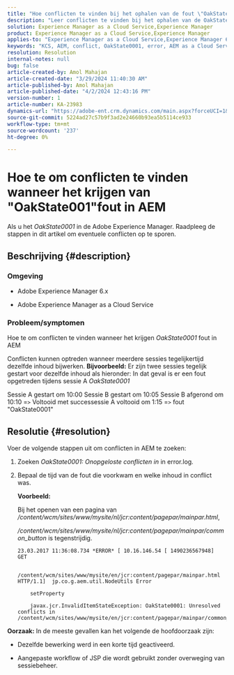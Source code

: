 ```yaml
---
title: "Hoe conflicten te vinden bij het ophalen van de fout \"OakState0001\" in AEM"
description: "Leer conflicten te vinden bij het ophalen van de OakState001-fout in Adobe Experience Manager."
solution: Experience Manager as a Cloud Service,Experience Manager
product: Experience Manager as a Cloud Service,Experience Manager
applies-to: "Experience Manager as a Cloud Service,Experience Manager 6.5"
keywords: "KCS, AEM, conflict, OakState0001, error, AEM as a Cloud Service"
resolution: Resolution
internal-notes: null
bug: false
article-created-by: Amol Mahajan
article-created-date: "3/29/2024 11:40:30 AM"
article-published-by: Amol Mahajan
article-published-date: "4/2/2024 12:43:16 PM"
version-number: 1
article-number: KA-23983
dynamics-url: "https://adobe-ent.crm.dynamics.com/main.aspx?forceUCI=1&pagetype=entityrecord&etn=knowledgearticle&id=081f9921-c1ed-ee11-a203-6045bd045872"
source-git-commit: 5224ad27c57b9f3ad2e24660b93ea5b5114ce933
workflow-type: tm+mt
source-wordcount: '237'
ht-degree: 0%

---
```


# Hoe te om conflicten te vinden wanneer het krijgen van &quot;OakState001&quot;fout in AEM


Als u het *OakState0001* in de Adobe Experience Manager. Raadpleeg de stappen in dit artikel om eventuele conflicten op te sporen.

## Beschrijving {#description}


### <b>Omgeving</b>

- Adobe Experience Manager 6.x


- Adobe Experience Manager as a Cloud Service




### <b>Probleem/symptomen</b>

Hoe te om conflicten te vinden wanneer het krijgen *OakState0001* fout in AEM

Conflicten kunnen optreden wanneer meerdere sessies tegelijkertijd dezelfde inhoud bijwerken.
<b>Bijvoorbeeld:</b>
Er zijn twee sessies tegelijk gestart voor dezelfde inhoud als hieronder: In dat geval is er een fout opgetreden tijdens sessie A *OakState0001*

Sessie A gestart om 10:00 Sessie B gestart om 10:05 Sessie B afgerond om 10:10 =`>`  Voltooid met successessie A voltooid om 1:15 =`>`  fout &quot;OakState0001&quot;


## Resolutie {#resolution}


Voer de volgende stappen uit om conflicten in AEM te zoeken:

1. Zoeken *OakState0001: Onopgeloste conflicten in* in error.log.


2. Bepaal de tijd van de fout die voorkwam en welke inhoud in conflict was.

   <b>Voorbeeld:</b>



   Bij het openen van een pagina van */content/wcm/sites/www/mysite/nl/jcr:content/pagepar/mainpar.html*,



   */content/wcm/sites/www/mysite/nl/jcr:content/pagepar/mainpar/common_button* is tegenstrijdig.


   ```
   23.03.2017 11:36:08.734 *ERROR* [ 10.16.146.54 [ 1490236567948]  GET
   
       /content/wcm/sites/www/mysite/en/jcr:content/pagepar/mainpar.html HTTP/1.1]  jp.co.g.aem.util.NodeUtils Error
   
       setProperty
   
       javax.jcr.InvalidItemStateException: OakState0001: Unresolved conflicts in /content/wcm/sites/www/mysite/en/jcr:content/pagepar/mainpar/common_button
   ```



<b>Oorzaak:</b>
In de meeste gevallen kan het volgende de hoofdoorzaak zijn:

- Dezelfde bewerking werd in een korte tijd geactiveerd.


- Aangepaste workflow of JSP die wordt gebruikt zonder overweging van sessiebeheer.


